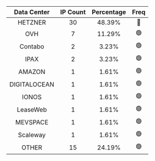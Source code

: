 | Data Center | IP Count | Percentage | Freq |
|:------------:|:--------:|:-----------:|:-----:|
| HETZNER | 30 | 48.39% | 🔴 |
| OVH | 7 | 11.29% | 🟢 |
| Contabo | 2 | 3.23% | 🟢 |
| IPAX | 2 | 3.23% | 🟢 |
| AMAZON | 1 | 1.61% | 🟢 |
| DIGITALOCEAN | 1 | 1.61% | 🟢 |
| IONOS | 1 | 1.61% | 🟢 |
| LeaseWeb | 1 | 1.61% | 🟢 |
| MEVSPACE | 1 | 1.61% | 🟢 |
| Scaleway | 1 | 1.61% | 🟢 |
| OTHER | 15 | 24.19% | 🟢 |